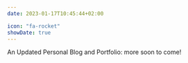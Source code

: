 ```yaml
---
date: 2023-01-17T10:45:44+02:00

icon: "fa-rocket"
showDate: true
---
```


An Updated Personal Blog and Portfolio: more soon to come!
